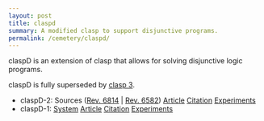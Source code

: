 ```yaml
---
layout: post
title: claspd
summary: A modified clasp to support disjunctive programs.
permalink: /cemetery/claspd/
---
```

claspD is an extension of clasp that allows for solving disjunctive logic programs.

claspD is fully superseded by [clasp 3](/clasp/).

* claspD-2: Sources ([Rev. 6814](http://www.cs.uni-potsdam.de/claspD/files/claspD-2.0-R6814-src.tar.gz) 
                     | [Rev. 6582](http://www.cs.uni-potsdam.de/claspD/files/claspD-2.0-src.tar.gz))
            [Article](http://www.cs.uni-potsdam.de/wv/pdfformat/gekasc13a.pdf)
            [Citation](http://www.cs.uni-potsdam.de/wv/bibtex/gekasc13a.bib)
            [Experiments](http://www.cs.uni-potsdam.de/claspD/files/experiments.tar.gz)
* claspD-1: [System](https://sourceforge.net/projects/potassco/files/claspD/)
            [Article](https://www.cs.uni-potsdam.de/wv/pdfformat/drgegrkakoossc08a.pdf)
            [Citation](https://www.cs.uni-potsdam.de/wv/bibtex/drgegrkakoossc08a.bib)
            [Experiments](http://www.cs.uni-potsdam.de/claspD/index-old.php?page=experiments)
